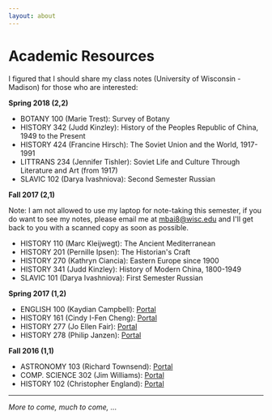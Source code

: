```yaml
---
layout: about
---
```


Academic Resources
==================

I figured that I should share my class notes (University of Wisconsin - Madison) for those who are interested:

**Spring 2018 (2,2)**

- BOTANY 100 (Marie Trest): Survey of Botany
- HISTORY 342 (Judd Kinzley): History of the Peoples Republic of China, 1949 to the Present
- HISTORY 424 (Francine Hirsch): The Soviet Union and the World, 1917-1991
- LITTRANS 234 (Jennifer Tishler): Soviet Life and Culture Through Literature and Art (from 1917)
- SLAVIC 102 (Darya Ivashniova): Second Semester Russian


**Fall 2017 (2,1)**

Note: I am not allowed to use my laptop for note-taking this semester, if you do want to see
my notes, please email me at [mbai8@wisc.edu](mailto:mbai8@wisc.edu) and I'll get back to you
with a scanned copy as soon as possible.

- HISTORY 110 (Marc Kleijwegt): The Ancient Mediterranean
- HISTORY 201 (Pernille Ipsen): The Historian's Craft
- HISTORY 270 (Kathryn Ciancia): Eastern Europe since 1900
- HISTORY 341 (Judd Kinzley): History of Modern China, 1800-1949
- SLAVIC 101 (Darya Ivashniova): First Semester Russian

**Spring 2017 (1,2)**

- ENGLISH 100 (Kaydian Campbell): [Portal](https://github.com/MingcongBai/english100-notes)
- HISTORY 161 (Cindy I-Fen Cheng): [Portal](https://github.com/MingcongBai/history161-notes)
- HISTORY 277 (Jo Ellen Fair): [Portal](https://github.com/MingcongBai/history277-notes)
- HISTORY 278 (Philip Janzen): [Portal](https://github.com/MingcongBai/history278-notes)

**Fall 2016 (1,1)**

- ASTRONOMY 103 (Richard Townsend): [Portal](https://github.com/MingcongBai/astron103-notes)
- COMP. SCIENCE 302 (Jim Williams): [Portal](https://github.com/MingcongBai/cs302-notes)
- HISTORY 102 (Christopher England): [Portal](https://github.com/MingcongBai/history102-notes)

---------------

*More to come, much to come, ...*
